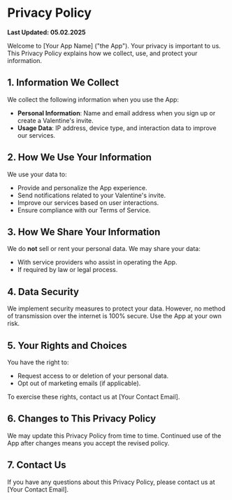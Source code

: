# **Privacy Policy**  
**Last Updated: 05.02.2025**  

Welcome to [Your App Name] ("the App"). Your privacy is important to us. This Privacy Policy explains how we collect, use, and protect your information.


## 1. Information We Collect
We collect the following information when you use the App:
- **Personal Information**: Name and email address when you sign up or create a Valentine's invite.
- **Usage Data**: IP address, device type, and interaction data to improve our services.


## 2. How We Use Your Information
We use your data to:
- Provide and personalize the App experience.
- Send notifications related to your Valentine's invite.
- Improve our services based on user interactions.
- Ensure compliance with our Terms of Service.


## 3. How We Share Your Information
We do **not** sell or rent your personal data. We may share your data:
- With service providers who assist in operating the App.
- If required by law or legal process.


## 4. Data Security
We implement security measures to protect your data. However, no method of transmission over the internet is 100% secure. Use the App at your own risk.


## 5. Your Rights and Choices
You have the right to:
- Request access to or deletion of your personal data.
- Opt out of marketing emails (if applicable).

To exercise these rights, contact us at [Your Contact Email].


## 6. Changes to This Privacy Policy
We may update this Privacy Policy from time to time. Continued use of the App after changes means you accept the revised policy.


## 7. Contact Us
If you have any questions about this Privacy Policy, please contact us at [Your Contact Email].